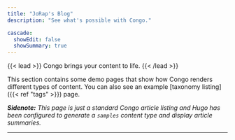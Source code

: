 ```yaml
---
title: "JoRap's Blog"
description: "See what's possible with Congo."

cascade:
  showEdit: false
  showSummary: true
---
```


{{< lead >}}
Congo brings your content to life.
{{< /lead >}}

This section contains some demo pages that show how Congo renders different types of content. You can also see an example [taxonomy listing]({{< ref "tags" >}}) page.

_**Sidenote:** This page is just a standard Congo article listing and Hugo has been configured to generate a `samples` content type and display article summaries._

---
